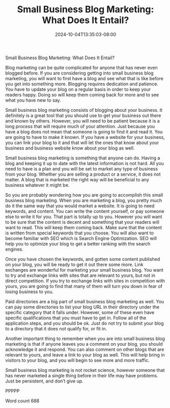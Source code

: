 ﻿---
title: "Small Business Blog Marketing: What Does It Entail?"
date: 2024-10-04T13:35:03-08:00
description: "TXT Tips for Web Success"
featured_image: "/images/TXT.jpg"
tags: ["TXT"]
---

Small Business Blog Marketing: What Does It Entail?

Blog marketing can be quite complicated for anyone that has never even blogged before. If you are considering getting into small business blog marketing, you will want to first have a blog and see what that is like before you get into something more. Blogging requires dedication and patience. You have to update your blog on a regular basis in order to keep your readers happy. Doing so will keep them coming back for more and to see what you have new to say.

Small business blog marketing consists of blogging about your business. It definitely is a great tool that you should use to get your business out there and known by others. However, you will need to be patient because it is a long process that will require much of your attention. Just because you have a blog does not mean that someone is going to find it and read it. You are going to have to make it known. If you have a website for your business, you can link your blog to it and that will let the ones that know about your business and business website know about your blog as well.

Small business blog marketing is something that anyone can do. Having a blog and keeping it up to date with the latest information is not hard. All you need to have is a plan and you will be set to market any type of business from your blog. Whether you are selling a product or a service, it does not matter. A blog that is marketed the right way will be beneficial to any business whatever it might be.

So you are probably wondering how you are going to accomplish this small business blog marketing. When you are marketing a blog, you pretty much do it the same way that you would market a website. It is going to need keywords, and content. You can write the content yourself, or pay someone else to write it for you. That part is totally up to you. However you will want to be sure that the content is decent and something that your readers will want to read. This will keep them coming back. Make sure that the content is written from special keywords that you choose. You will also want to become familiar with SEO which is Search Engine Optimization. SEO will help you to optimize your blog to get a better ranking with the search engines.

Once you have chosen the keywords, and gotten some content published on your blog, you will be ready to get it out there some more. Link exchanges are wonderful for marketing your small business blog. You want to try and exchange links with sites that are relevant to yours, but not in direct competition. If you try to exchange links with sites in competition with yours, you are going to find that many of them will turn you down in fear of losing business to you. 

Paid directories are a big part of small business blog marketing as well. You can pay some directories to list your blog URL in their directory under the specific category that it falls under. However, some of these even have specific qualifications that you must have to get in. Follow all of the application steps, and you should be ok. Just do not try to submit your blog to a directory that it does not qualify for, or fit in. 

Another important thing to remember when you are into small business blog marketing is that if anyone leaves you a comment  on your blog, you should acknowledge it and respond. You can also comment on other blogs that are relevant to yours, and leave a link to your blog as well. This will help bring in visitors to your blog, and you will begin to see more and more traffic.

Small business blog marketing is not rocket science, however someone that has never marketed a single thing before in their life may have problems. Just be persistent, and don’t give up.

PPPPP

Word count 688

